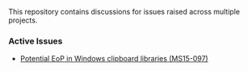 This repository contains discussions for issues raised across multiple projects.

### Active Issues
- [Potential EoP in Windows clipboard libraries (MS15-097)](https://github.com/oberrich/x-issues/issues/1)
